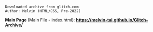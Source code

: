     Downloaded archive from glitch.com
    Author: Melvin (HTML/CSS, Pre-2022)
        
**Main Page** (Main File - index.html): **https://melvin-tai.github.io/Glitch-Archive/**
